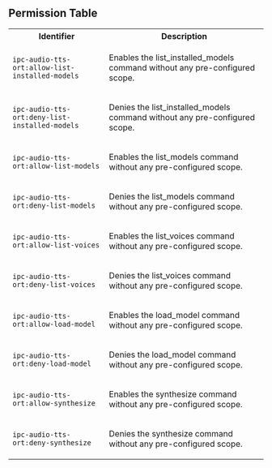 ## Permission Table

<table>
<tr>
<th>Identifier</th>
<th>Description</th>
</tr>


<tr>
<td>

`ipc-audio-tts-ort:allow-list-installed-models`

</td>
<td>

Enables the list_installed_models command without any pre-configured scope.

</td>
</tr>

<tr>
<td>

`ipc-audio-tts-ort:deny-list-installed-models`

</td>
<td>

Denies the list_installed_models command without any pre-configured scope.

</td>
</tr>

<tr>
<td>

`ipc-audio-tts-ort:allow-list-models`

</td>
<td>

Enables the list_models command without any pre-configured scope.

</td>
</tr>

<tr>
<td>

`ipc-audio-tts-ort:deny-list-models`

</td>
<td>

Denies the list_models command without any pre-configured scope.

</td>
</tr>

<tr>
<td>

`ipc-audio-tts-ort:allow-list-voices`

</td>
<td>

Enables the list_voices command without any pre-configured scope.

</td>
</tr>

<tr>
<td>

`ipc-audio-tts-ort:deny-list-voices`

</td>
<td>

Denies the list_voices command without any pre-configured scope.

</td>
</tr>

<tr>
<td>

`ipc-audio-tts-ort:allow-load-model`

</td>
<td>

Enables the load_model command without any pre-configured scope.

</td>
</tr>

<tr>
<td>

`ipc-audio-tts-ort:deny-load-model`

</td>
<td>

Denies the load_model command without any pre-configured scope.

</td>
</tr>

<tr>
<td>

`ipc-audio-tts-ort:allow-synthesize`

</td>
<td>

Enables the synthesize command without any pre-configured scope.

</td>
</tr>

<tr>
<td>

`ipc-audio-tts-ort:deny-synthesize`

</td>
<td>

Denies the synthesize command without any pre-configured scope.

</td>
</tr>
</table>
